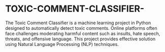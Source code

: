 # TOXIC-COMMENT-CLASSIFIER-
The Toxic Comment Classifier is a machine learning project in Python designed to automatically detect toxic comments. Online platforms often face challenges moderating harmful content such as insults, hate speech, threats, and offensive language. This project provides effective solution using Natural Language Processing (NLP) techniques.

